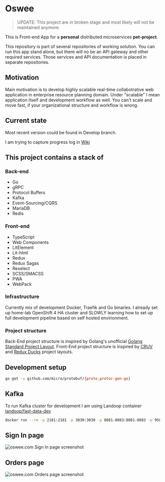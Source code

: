 # Oswee

> UPDATE: This project are in broken stage and most likely will not be maintained anymore.

This is Front-end App for a **personal** distributed microservices **pet-project**.

This repository is part of several repositories of working solution.
You can run this app stand alone, but there will no be an API gateway and other required services.
Those services and API documentation is placed in separate repositories.

## Motivation

Main motivation is to develop highly scalable real-time collabotrative web application in enterprise resource planning domain.
Under "scalable" I mean application itself and development workflow as well. You can't scale and move fast, if your organizational structure and workflow is wrong.

## Current state

Most recent version could be found in Develop branch.

I am trying to capture progress log in [Wiki](https://github.com/oswee/public-web/wiki/Log)

## This project contains a stack of

### Back-end

- Go
- gRPC
- Protocol Buffers
- Kafka
- Event-Sourcing/CQRS
- MariaDB
- Redis

### Front-end

- TypeScript
- Web Components
- LitElement
- Lit-html
- Redux
- Redux Sagas
- Reselect
- SCSS/SMACSS
- PWA
- WebPack

### Infrastructure

Currently mix of development Docker, Traefik and Go binaries.
I already set up home-lab OpenShift 4 HA cluster and SLOWLY learning how to set up full development pipeline based on self hosted envirionment.

### Project structure

Back-End project structure is inspired by Golang's unofficial [Golang Standard Project Layout](https://github.com/golang-standards/project-layout).
Front-End project structure is inspired by [CRUV](https://frontarm.com/james-k-nelson/react-cruv/) and [Redux Ducks](https://github.com/erikras/ducks-modular-redux) project layouts.

## Development setup

```sh
go get -u github.com/micro/protobuf/{proto,protoc-gen-go}
```

## Kafka

To run Kafka cluster for development I am using Landoop container
[landoop/fast-data-dev](https://hub.docker.com/r/landoop/fast-data-dev)

```sh
docker run --rm -p 2181:2181 -p 3030:3030 -p 8081-8083:8081-8083 -p 9581-9585:9581-9585 -p 9092:9092 -e ADV_HOST=192.168.67.2 landoop/fast-data-dev:latest
```

## Sign In page

![oswee.com Sign In page screenshot](https://raw.githubusercontent.com/oswee/public-web/master/assets/sign-in-fullscreen.png)

## Orders page

![oswee.com Orders page screenshot](https://github.com/oswee/public-web/blob/first-routing/assets/screenshot-1.png)
